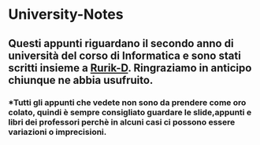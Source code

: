 # University-Notes
<h2>Questi appunti riguardano il secondo anno di università del corso di Informatica e sono stati scritti insieme a <a href="https://github.com/Rurik-D">Rurik-D</a>. Ringraziamo in anticipo chiunque ne abbia usufruito.</h2>

<h3>*Tutti gli appunti che vedete non sono da prendere come oro colato, quindi è sempre consigliato guardare le slide,appunti e libri dei professori perchè in alcuni casi ci possono essere variazioni o imprecisioni.</h3>